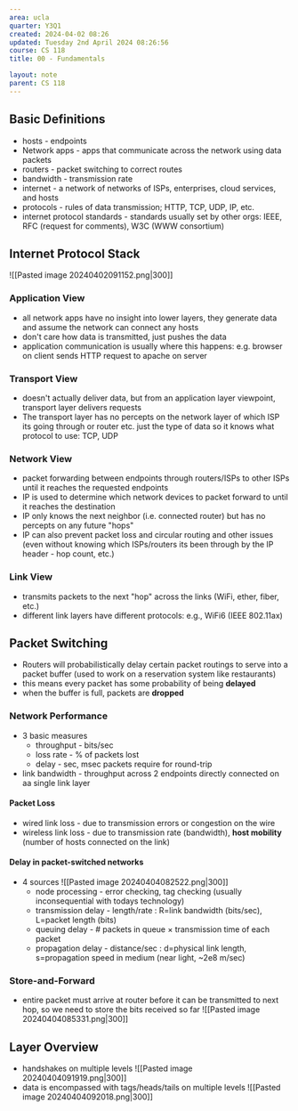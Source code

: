 ```yaml
---
area: ucla
quarter: Y3Q1
created: 2024-04-02 08:26
updated: Tuesday 2nd April 2024 08:26:56
course: CS 118
title: 00 - Fundamentals

layout: note
parent: CS 118
---
```


## Basic Definitions

- hosts - endpoints
- Network apps - apps that communicate across the network using data packets
- routers - packet switching to correct routes
- bandwidth - transmission rate
- internet - a network of networks of ISPs, enterprises, cloud services, and hosts
- protocols - rules of data transmission; HTTP, TCP, UDP, IP, etc.
- internet protocol standards - standards usually set by other orgs: IEEE, RFC (request for comments), W3C (WWW consortium)

## Internet Protocol Stack

![[Pasted image 20240402091152.png|300]]

### Application View

- all network apps have no insight into lower layers, they generate data and assume the network can connect any hosts
- don't care how data is transmitted, just pushes the data
- application communication is usually where this happens: e.g. browser on client sends HTTP request to apache on server

### Transport View

- doesn't actually deliver data, but from an application layer viewpoint, transport layer delivers requests
- The transport layer has no percepts on the network layer of which ISP its going through or router etc. just the type of data so it knows what protocol to use: TCP, UDP

### Network View

- packet forwarding between endpoints through routers/ISPs to other ISPs until it reaches the requested endpoints
- IP is used to determine which network devices to packet forward to until it reaches the destination
- IP only knows the next neighbor (i.e. connected router) but has no percepts on any future "hops"
- IP can also prevent packet loss and circular routing and other issues (even without knowing which ISPs/routers its been through by the IP header - hop count, etc.)

### Link View

- transmits packets to the next "hop" across the links (WiFi, ether, fiber, etc.)
- different link layers have different protocols: e.g., WiFi6 (IEEE 802.11ax)

## Packet Switching

- Routers will probabilistically delay certain packet routings to serve into a packet buffer (used to work on a reservation system like restaurants)
- this means every packet has some probability of being **delayed**
- when the buffer is full, packets are **dropped**

### Network Performance

- 3 basic measures
  - throughput - bits/sec
  - loss rate - % of packets lost
  - delay - sec, msec packets require for round-trip
- link bandwidth - throughput across 2 endpoints directly connected on aa single link layer

#### Packet Loss

- wired link loss - due to transmission errors or congestion on the wire
- wireless link loss - due to transmission rate (bandwidth), **host mobility** (number of hosts connected on the link)

#### Delay in packet-switched networks

- 4 sources ![[Pasted image 20240404082522.png|300]]
  - node processing - error checking, tag checking (usually inconsequential with todays technology)
  - transmission delay - length/rate : R=link bandwidth (bits/sec), L=packet length (bits)
  - queuing delay - # packets in queue $\times$ transmission time of each packet
  - propagation delay - distance/sec : d=physical link length, s=propagation speed in medium (near light, ~2e8 m/sec)

### Store-and-Forward

- entire packet must arrive at router before it can be transmitted to next hop, so we need to store the bits received so far ![[Pasted image 20240404085331.png|300]]

## Layer Overview

- handshakes on multiple levels ![[Pasted image 20240404091919.png|300]]
- data is encompassed with tags/heads/tails on multiple levels ![[Pasted image 20240404092018.png|300]]
